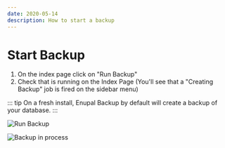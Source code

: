 ```yaml
---
date: 2020-05-14
description: How to start a backup
---
```


# Start Backup

1.  On the index page click on "Run Backup"
2.  Check that is running on the Index Page (You'll see that a "Creating Backup" job is fired on the sidebar menu)

::: tip
On a fresh install, Enupal Backup by default will create a backup of your database.
:::

![Run Backup](https://enupal.com/assets/docs/1-docs.png)

![Backup in process](https://enupal.com/assets/docs/2-docs.png)